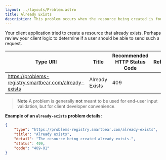 ```yaml
---
layout: ../layouts/Problem.astro
title: Already Exists
description: This problem occurs when the resource being created is found to already exist on the server.
---
```


Your client application tried to create a resource that already exists. Perhaps review your client logic to determine if a user should be able to send such a request.

| Type URI | Title | Recommended HTTP Status Code | Reference |
|----------|-------|------------------------------|-----------|
|https://problems-registry.smartbear.com/already-exists|Already Exists|409||

> **Note** A problem is generally **not** meant to be used for end-user input validation, but for client developer convenience. 


**Example of an `already-exists` problem details:**
```json
{
    "type": "https://problems-registry.smartbear.com/already-exists",
    "title": "Already exists",
    "detail": "The resource being created already exists.",
    "status": 409,
    "code": "409-01"    
}
```

